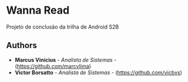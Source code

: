 ﻿# Wanna Read
Projeto de conclusão da trilha de Android S2B 
## Authors
* **Marcus Vinícius** - *Analista de Sistemas* - (https://github.com/marcvlima)
* **Victor Borsatto** - *Analista de Sistemas* - (https://github.com/vicbvs)

